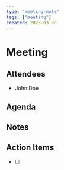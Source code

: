 ```yaml
---
type: "meeting-note"
tags: ["meeting"]
created: 2023-03-30
---
```


# Meeting

## Attendees
- John Doe
## Agenda

## Notes

## Action Items
- [ ] 

